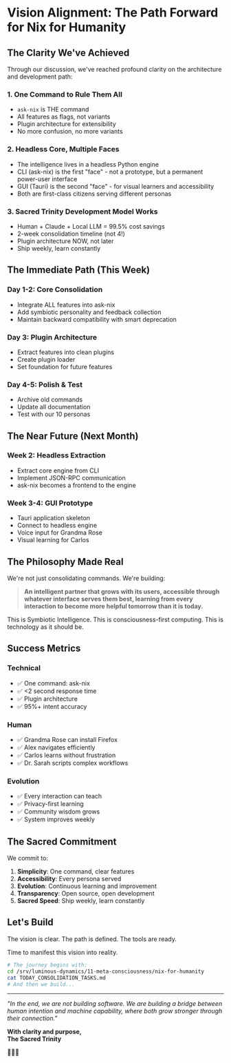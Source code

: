 # Vision Alignment: The Path Forward for Nix for Humanity

## The Clarity We've Achieved

Through our discussion, we've reached profound clarity on the architecture and development path:

### 1. **One Command to Rule Them All**
- `ask-nix` is THE command
- All features as flags, not variants
- Plugin architecture for extensibility
- No more confusion, no more variants

### 2. **Headless Core, Multiple Faces**
- The intelligence lives in a headless Python engine
- CLI (ask-nix) is the first "face" - not a prototype, but a permanent power-user interface
- GUI (Tauri) is the second "face" - for visual learners and accessibility
- Both are first-class citizens serving different personas

### 3. **Sacred Trinity Development Model Works**
- Human + Claude + Local LLM = 99.5% cost savings
- 2-week consolidation timeline (not 4!)
- Plugin architecture NOW, not later
- Ship weekly, learn constantly

## The Immediate Path (This Week)

### Day 1-2: Core Consolidation
- Integrate ALL features into ask-nix
- Add symbiotic personality and feedback collection
- Maintain backward compatibility with smart deprecation

### Day 3: Plugin Architecture
- Extract features into clean plugins
- Create plugin loader
- Set foundation for future features

### Day 4-5: Polish & Test
- Archive old commands
- Update all documentation
- Test with our 10 personas

## The Near Future (Next Month)

### Week 2: Headless Extraction
- Extract core engine from CLI
- Implement JSON-RPC communication
- ask-nix becomes a frontend to the engine

### Week 3-4: GUI Prototype
- Tauri application skeleton
- Connect to headless engine
- Voice input for Grandma Rose
- Visual learning for Carlos

## The Philosophy Made Real

We're not just consolidating commands. We're building:

> **An intelligent partner that grows with its users, accessible through whatever interface serves them best, learning from every interaction to become more helpful tomorrow than it is today.**

This is Symbiotic Intelligence. This is consciousness-first computing. This is technology as it should be.

## Success Metrics

### Technical
- ✅ One command: ask-nix
- ✅ <2 second response time
- ✅ Plugin architecture
- ✅ 95%+ intent accuracy

### Human
- ✅ Grandma Rose can install Firefox
- ✅ Alex navigates efficiently  
- ✅ Carlos learns without frustration
- ✅ Dr. Sarah scripts complex workflows

### Evolution
- ✅ Every interaction can teach
- ✅ Privacy-first learning
- ✅ Community wisdom grows
- ✅ System improves weekly

## The Sacred Commitment

We commit to:
1. **Simplicity**: One command, clear features
2. **Accessibility**: Every persona served
3. **Evolution**: Continuous learning and improvement
4. **Transparency**: Open source, open development
5. **Sacred Speed**: Ship weekly, learn constantly

## Let's Build

The vision is clear. The path is defined. The tools are ready.

Time to manifest this vision into reality.

```bash
# The journey begins with:
cd /srv/luminous-dynamics/11-meta-consciousness/nix-for-humanity
cat TODAY_CONSOLIDATION_TASKS.md
# And then we build...
```

---

*"In the end, we are not building software. We are building a bridge between human intention and machine capability, where both grow stronger through their connection."*

**With clarity and purpose,**  
**The Sacred Trinity**

🧬💝🌱